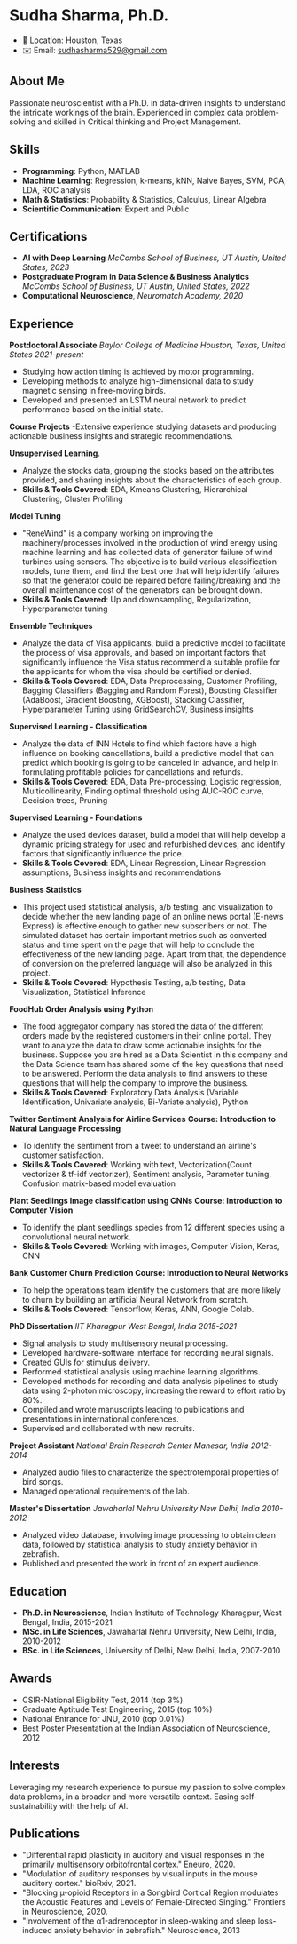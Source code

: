 # Sudha Sharma, Ph.D.

- 📍 Location: Houston, Texas
- ✉️ Email: sudhasharma529@gmail.com

## About Me

Passionate neuroscientist with a Ph.D. in data-driven insights to understand the intricate workings of the brain. Experienced in complex data problem-solving and skilled in Critical thinking and Project Management. 

## Skills

- **Programming**: Python, MATLAB
- **Machine Learning**: Regression, k-means, kNN, Naive Bayes, SVM, PCA, LDA, ROC analysis
- **Math & Statistics**: Probability & Statistics, Calculus, Linear Algebra
- **Scientific Communication**: Expert and Public

## Certifications
- **AI with Deep Learning** *McCombs School of Business, UT Austin, United States, 2023*
- **Postgraduate Program in Data Science & Business Analytics**  *McCombs School of Business, UT Austin, United States, 2022*
- **Computational Neuroscience**, *Neuromatch Academy, 2020*
  
## Experience

**Postdoctoral Associate**  *Baylor College of Medicine*  *Houston, Texas, United States*  *2021-present*
- Studying how action timing is achieved by motor programming. 
- Developing methods to analyze high-dimensional data to study magnetic sensing in free-moving birds. 
- Developed and presented an LSTM neural network to predict performance based on the initial state.

**Course Projects**
 -Extensive experience studying datasets and producing actionable business insights and strategic recommendations. 

**Unsupervised Learning**.
- Analyze the stocks data, grouping the stocks based on the attributes provided, and sharing insights about the characteristics of each group.
- **Skills & Tools Covered**: EDA, Kmeans Clustering, Hierarchical Clustering, Cluster Profiling

**Model Tuning**
- "ReneWind" is a company working on improving the machinery/processes involved in the production of wind energy using machine learning and has collected data of generator failure of wind turbines using sensors. The objective is to build various classification models, tune them, and find the best one that will help identify failures so that the generator could be repaired before failing/breaking and the overall maintenance cost of the generators can be brought down.
- **Skills & Tools Covered**: Up and downsampling, Regularization, Hyperparameter tuning
  
**Ensemble Techniques**
- Analyze the data of Visa applicants, build a predictive model to facilitate the process of visa approvals, and based on important factors that significantly influence the Visa status recommend a suitable profile for the applicants for whom the visa should be certified or denied.
- **Skills & Tools Covered**: EDA, Data Preprocessing, Customer Profiling, Bagging Classifiers (Bagging and Random Forest), Boosting Classifier (AdaBoost, Gradient Boosting, XGBoost), Stacking Classifier, Hyperparameter Tuning using GridSearchCV, Business insights

**Supervised Learning - Classification**
- Analyze the data of INN Hotels to find which factors have a high influence on booking cancellations, build a predictive model that can predict which booking is going to be canceled in advance, and help in formulating profitable policies for cancellations and refunds.
- **Skills & Tools Covered**: EDA, Data Pre-processing, Logistic regression, Multicollinearity, Finding optimal threshold using AUC-ROC curve, Decision trees, Pruning

**Supervised Learning - Foundations**
- Analyze the used devices dataset, build a model that will help develop a dynamic pricing strategy for used and refurbished devices, and identify factors that significantly influence the price.
- **Skills & Tools Covered**: EDA, Linear Regression, Linear Regression assumptions, Business insights and recommendations

**Business Statistics**
- This project used statistical analysis, a/b testing, and visualization to decide whether the new landing page of an online news portal (E-news Express) is effective enough to gather new subscribers or not. The simulated dataset has certain important metrics such as converted status and time spent on the page that will help to conclude the effectiveness of the new landing page. Apart from that, the dependence of conversion on the preferred language will also be analyzed in this project.
- **Skills & Tools Covered**: Hypothesis Testing, a/b testing, Data Visualization, Statistical Inference

**FoodHub Order Analysis using Python**
- The food aggregator company has stored the data of the different orders made by the registered customers in their online portal. They want to analyze the data to draw some actionable insights for the business. Suppose you are hired as a Data Scientist in this company and the Data Science team has shared some of the key questions that need to be answered. Perform the data analysis to find answers to these questions that will help the company to improve the business.
- **Skills & Tools Covered**: Exploratory Data Analysis (Variable Identification, Univariate analysis, Bi-Variate analysis), Python

**Twitter Sentiment Analysis for Airline Services**
**Course: Introduction to Natural Language Processing**
- To identify the sentiment from a tweet to understand an airline's customer satisfaction.
- **Skills & Tools Covered**: Working with text, Vectorization(Count vectorizer & tf-idf vectorizer), Sentiment analysis, Parameter tuning, Confusion matrix-based model evaluation

**Plant Seedlings Image classification using CNNs**
**Course: Introduction to Computer Vision**
- To identify the plant seedlings species from 12 different species using a convolutional neural network.
- **Skills & Tools Covered**: Working with images, Computer Vision, Keras, CNN

**Bank Customer Churn Prediction
Course: Introduction to Neural Networks**
- To help the operations team identify the customers that are more likely to churn by building an artificial Neural Network from scratch.
- **Skills & Tools Covered**: Tensorflow, Keras, ANN, Google Colab.

 
**PhD Dissertation**  *IIT Kharagpur*  *West Bengal, India*  *2015-2021*

- Signal analysis to study multisensory neural processing.
- Developed hardware-software interface for recording neural signals.
- Created GUIs for stimulus delivery.
- Performed statistical analysis using machine learning algorithms.
- Developed methods for recording and data analysis pipelines to study data using 2-photon microscopy, increasing the reward to effort ratio by 80%.
- Compiled and wrote manuscripts leading to publications and presentations in international conferences.
- Supervised and collaborated with new recruits.

**Project Assistant**  *National Brain Research Center*  *Manesar, India*  *2012-2014*

- Analyzed audio files to characterize the spectrotemporal properties of bird songs.
- Managed operational requirements of the lab.

**Master's Dissertation**  *Jawaharlal Nehru University* *New Delhi, India*  *2010-2012*

- Analyzed video database, involving image processing to obtain clean data, followed by statistical analysis to study anxiety behavior in zebrafish.
- Published and presented the work in front of an expert audience.

## Education

- **Ph.D. in Neuroscience**, Indian Institute of Technology Kharagpur, West Bengal, India, 2015-2021
- **MSc. in Life Sciences**, Jawaharlal Nehru University, New Delhi, India, 2010-2012
- **BSc. in Life Sciences**, University of Delhi, New Delhi, India, 2007-2010

## Awards

- CSIR-National Eligibility Test, 2014 (top 3%)
- Graduate Aptitude Test Engineering, 2015 (top 10%)
- National Entrance for JNU, 2010 (top 0.01%)
- Best Poster Presentation at the Indian Association of Neuroscience, 2012

## Interests

Leveraging my research experience to pursue my passion to solve complex data problems, in a broader and more versatile context. Easing self-sustainability with the help of AI.

## Publications

- "Differential rapid plasticity in auditory and visual responses in the primarily multisensory orbitofrontal cortex." Eneuro, 2020.
- "Modulation of auditory responses by visual inputs in the mouse auditory cortex." bioRxiv, 2021.
- "Blocking µ-opioid Receptors in a Songbird Cortical Region modulates the Acoustic Features and Levels of Female-Directed Singing." Frontiers in Neuroscience, 2020.
- "Involvement of the α1-adrenoceptor in sleep-waking and sleep loss-induced anxiety behavior in zebrafish." Neuroscience, 2013
